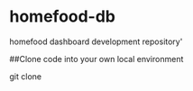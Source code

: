 # homefood-db
homefood dashboard development repository'

##Clone code into your own local environment

git clone
